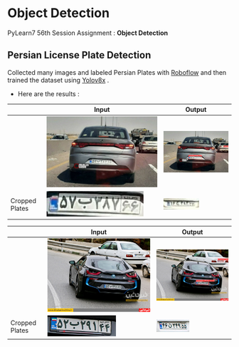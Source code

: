# Object Detection

PyLearn7 56th Session Assignment : **Object Detection**

## Persian License Plate Detection

Collected many images and labeled Persian Plates with [Roboflow](app.roboflow.com) and then trained the dataset using [Yolov8x](https://docs.ultralytics.com/) .

- Here are the results :

||Input|Output|
|---|---|---|
||![alt text](pics/test_1.jpg)|![alt text](pics/result_1.png)|
|Cropped Plates|![alt text](pics/labels2.jpg)|![alt text](pics/labels3.jpg)|


||Input|Output|
|---|---|---|
||![alt text](pics/test_2.jpg)|![alt text](pics/result_2.png)|
|Cropped Plates|![alt text](pics/labels4.jpg)|![alt text](pics/labels5.jpg)|